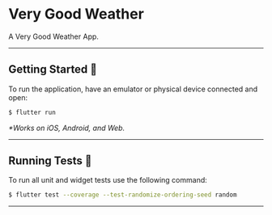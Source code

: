 # Very Good Weather

A Very Good Weather App.

---

## Getting Started 🚀

To run the application, have an emulator or physical device connected and open:

```sh
$ flutter run
```

_\*Works on iOS, Android, and Web._

---

## Running Tests 🧪

To run all unit and widget tests use the following command:

```sh
$ flutter test --coverage --test-randomize-ordering-seed random
```

---


[coverage_badge]: coverage_badge.svg
[flutter_localizations_link]: https://api.flutter.dev/flutter/flutter_localizations/flutter_localizations-library.html
[internationalization_link]: https://flutter.dev/docs/development/accessibility-and-localization/internationalization
[license_badge]: https://img.shields.io/badge/license-MIT-blue.svg
[license_link]: https://opensource.org/licenses/MIT
[very_good_analysis_badge]: https://img.shields.io/badge/style-very_good_analysis-B22C89.svg
[very_good_analysis_link]: https://pub.dev/packages/very_good_analysis
[very_good_cli_link]: https://github.com/VeryGoodOpenSource/very_good_cli
[very_good_ventures_link]: https://verygood.ventures/?utm_source=github&utm_medium=banner&utm_campaign=core
[event_link]: https://dsc.community.dev/events/details/developer-student-clubs-polytechnic-university-of-milan-presents-flutter-very-good-app/
[dsc_link]: https://dsc.community.dev/polytechnic-university-of-milan/
[slides_link]: slides/recipe_for_a_very_good_app.pdf
[logo_black]: https://raw.githubusercontent.com/VGVentures/spacex_demo/main/assets/images/vgv_logo_black.png#gh-light-mode-only
[logo_white]: https://raw.githubusercontent.com/VGVentures/spacex_demo/main/assets/images/vgv_logo_white.png#gh-dark-mode-only
[very_good_ventures_link_dark]: https://verygood.ventures/#gh-dark-mode-only
[very_good_ventures_link_light]: https://verygood.ventures/#gh-light-mode-only